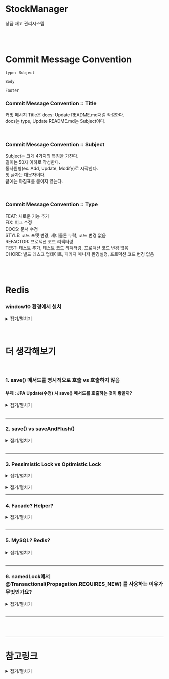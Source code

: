 # StockManager
상품 재고 관리시스템  

</br>
</br>

# Commit Message Convention
```
type: Subject

Body

Footer
```  

### Commit Message Convention :: Title
커밋 메시지 Title은 docs: Update README.md처럼 작성한다.  
docs는 type, Update README.md는 Subject이다. 

</br>

### Commit Message Convention :: Subject
Subject는 크게 4가지의 특징을 가진다.  
길이는 50자 이하로 작성한다.  
동사원형(ex. Add, Update, Modify)로 시작한다.  
첫 글자는 대문자이다.  
끝에는 마침표를 붙이지 않는다.  

</br>

### Commit Message Convention :: Type
FEAT: 새로운 기능 추가  
FIX: 버그 수정  
DOCS: 문서 수정  
STYLE: 코드 포맷 변경, 세미콜론 누락, 코드 변경 없음  
REFACTOR: 프로덕션 코드 리팩터링  
TEST: 테스트 추가, 테스트 코드 리팩터링, 프로덕션 코드 변경 없음  
CHORE: 빌드 테스크 업데이트, 패키지 매니저 환경설정, 프로덕션 코드 변경 없음  

</br>
</br>


# Redis

### window10 환경에서 설치

<details>
<summary>접기/펼치기</summary>

MS Open Tech 그룹에서 포팅한 Windows 용 Redis 는 3.0 버전을 마지막으로 더 이상 업데이트되지 않습니다.  
그래서 https://github.com/tporadowski/redis 에서는 새로운 redis 를 Windows 에 지속적으로 포팅하고 있으니 Windows 에서 Redis 를 사용하려면 이 제품을 사용하는 것이 좋습니다.  

</details>

</br>
</br>


# 더 생각해보기

</br>

### 1. save() 메서드를 명시적으로 호출 vs 호출하지 않음  

#### 부제 : JPA Update(수정) 시 save() 메서드를 호출하는 것이 좋을까?  

<details>
<summary>접기/펼치기</summary>

JPA를 사용하면 트랜잭션 범위 안에서 Dirty Checking이 동작한다.  
따라서 save() 메서드를 호출하지 않아도 값이 알아서 수정되고 반영된다.  
그렇다면 save() 메서드를 호출하는 것이랑 어떤 차이가 있는지 알아보자.  

</br>

먼저 @Transactional만을 사용한 예제를 보자.
```java
@Transactional
public Notice update(Long noticeId, String content) {
    Notice notice = noticeRepository.findById(noticeId).get();
    notice.setContent(content);
}
```
다음은 repository.save() 메서드를 사용한 예제를 보자.  

```java
public Notice update(Long noticeId, String content) {
    Notice notice = noticeRepository.findById(noticeId).get();
    notice.setContent(content);
    noticeRepository.save(notice);
}
```
위 두 코드의 최종 상태는 동일하다.  

</br>

1번 코드의 경우 객체가 자기 할일만 하는 코드이고,  
2번 코드의 경우 객체의 관점에서 자신의 상태를 변경한 후에, DB에도 따로 반영을 해주는 코드이다.  
즉, 2번 코드는 외부 인프라인 DBMS를 우려한 코드이고, 객체 지향 관점에서 좋은 형태로 보긴 힘들다.  

##### 테스트 관점
추가로 고려해야할 점이 테스트이다. 사실 이 문제를 고민하게 된 이유도 테스트때문이다.  
Service 클래스에 대한 단위 테스트를 진행하기 위해서는 Repository Mocking이 필요하다.  
응용 서비스단에서 save() 메서드를 의미없이 호출하게 되면, 불필요하게 Mocking할 메서드가 하나 더 늘어난다.  
이는 테스트 코드가 복잡해지는 결과를 초래한다.  

##### 결론
새로운 엔터티를 추가할 때는 repository.save() 메서드 사용을 해야 한다.  
하지만, 기존의 엔터티를 수정하는 작업에서는 repository.save() 메서드를 사용하지 않는 것이 더 깔끔하다!  

</details>
</br>

-------------

### 2. save() vs saveAndFlush()

<details>
<summary>접기/펼치기</summary>

save() 메소드를 사용하게 된다면 데이터베이스에 바로 flush 가 되는것이 아니기 때문에,  
synchronized 를 이용한 방법을 테스트할 때 오류가 발생합니다.  

</br>

그 이유는 @Transactional 의 동작방식때문에 그렇습니다.  
(DB 에 값이 입력되기전에 다른스레드가 메소드에 접근이 가능해집니다)

</br>

SynchronizedFacade 를 만들어서 한번 더 래핑해준다면  
save() 메소드를 사용하는편이 더 좋을것 같습니다.  

</details>
</br>

-------------

### 3. Pessimistic Lock vs Optimistic Lock

<details>
<summary>접기/펼치기</summary>
    
충돌이 적은 경우 optimistic lock 이 빠르지만,  
충돌이 많다면 pessimistic lock 이 더 빠르므로, 경우에 따라 다릅니다.  

다만, 본인이 실제 서비스에 적용한다면 optimistic lock을 우선 고려 할 것 같습니다.  
(pessimistic lock은 데드락을 고려해야 하므로)  

</details>
</br>

<details>
<summary>접기/펼치기</summary>

https://github.com/cyh789/wanted-pre-onboarding-challenge-be-task-July/blob/main/1%EB%B2%88%20%EB%AC%B8%EC%A0%9C.md

</details>

-------------

### 4. Facade? Helper?

<details>
<summary>접기/펼치기</summary>

Facade는 내부 로직을 캡슐화하는 디자인 패턴.  
사실 우리 구현사항에서 Facade에는 락을 얻는 행위만 있으므로 다른 패턴이 더 적합할 수 있지만, 구현이 매우 쉬워서 실무에서 자주 쓰는 편이다.

</details>
</br>

-------------

### 5. MySQL? Redis?

<details>
<summary>접기/펼치기</summary>
    
이미 MySQL 을 사용하고 있다면 별도의 비용 없이 사용가능하다.  
어느 정도의 트래픽까지는 문제 없이 활용이 가능하다. 하지만 Redis 보다는 성능이 좋지 않다.  
만약 현재 활용중인 Redis 가 없다면 별도의 구축비용과 인프라 관리비용이 발생한다. 하지만, MySQL 보다 성능이 좋다.

</details>
</br>

-------------

### 6. namedLock에서 @Transactional(Propagation.REQUIRES_NEW) 를 사용하는 이유가 무엇인가요?  

<details>
<summary>접기/펼치기</summary>

부모의 트랜잭션과 동일한 범위로 묶인다면 Synchronized 와 같은 문제가 발생합니다.  
Database 에 commit 되기전에 락이 풀리는 현상이 발생합니다.  

</br>

그렇기 때문에, 별도의 트랜잭션으로 분리를 해주어 Database 에 정상적으로 commit 이 된 이후에 락을 해제하는것을 의도하였습니다.  

</br>

핵심은 lock 을 해제하기전에 Database 에 commit 이 되도록 하는것입니다.  

</details>
</br>

-------------














</br>
</br>

-------------

# 참고링크

<details>
<summary>접기/펼치기</summary>

</br>

##### 프로젝트 진행중 로직 및 이론 참고

</br>

https://github.com/Hyune-s-lab/manage-stock-concurrency 

</br>

https://dev-alxndr.tistory.com/45  
https://github.com/dev-alxndr/concurrency-stock/blob/main/src/main/java/me/alxndr/conccurecystock/facade/RedissonLockStockFacade.java  

</br>

https://sigridjin.medium.com/weekly-java-%EA%B0%84%EB%8B%A8%ED%95%9C-%EC%9E%AC%EA%B3%A0-%EC%8B%9C%EC%8A%A4%ED%85%9C%EC%9C%BC%EB%A1%9C-%ED%95%99%EC%8A%B5%ED%95%98%EB%8A%94-%EB%8F%99%EC%8B%9C%EC%84%B1-%EC%9D%B4%EC%8A%88-9daa85155f66  
</br>

https://studyhardd.tistory.com/87

</br>

https://thalals.tistory.com/370  
https://github.com/thalals/ConcurrencyIssue-lab  
</br>

https://velog.io/@coconenne/%EC%8A%A4%ED%94%84%EB%A7%81%EC%9C%BC%EB%A1%9C-%EC%95%8C%EC%95%84%EB%B3%B4%EB%8A%94-%EB%8F%99%EC%8B%9C%EC%84%B1-%EC%9D%B4%EC%8A%88  
https://github.com/issiscv/concurrency-Issue-wtih-spring  

</br>
</br>

##### JPA - Update(수정) 시 save() 메서드를 호출하는 것이 좋을까?  
https://jaehoney.tistory.com/273  

</br>

##### namedLock에서 @Transactional(Propagation.REQUIRES_NEW) 를 사용하는 이유가 무엇인가요?  
https://www.inflearn.com/questions/633358/propagation-requires-new-%EB%A5%BC-%EC%82%AC%EC%9A%A9%ED%95%98%EB%8A%94-%EC%9D%B4%EC%9C%A0%EA%B0%80-%EB%AC%B4%EC%97%87%EC%9D%B8%EA%B0%80%EC%9A%94  

</br>

##### 서비스 로직에서 @Transactional vs save() vs saveAndFlush() 질문입니다.  
https://www.inflearn.com/questions/655574/%EC%84%9C%EB%B9%84%EC%8A%A4-%EB%A1%9C%EC%A7%81%EC%97%90%EC%84%9C-saveandflush-%EC%A7%88%EB%AC%B8%EC%9E%85%EB%8B%88%EB%8B%A4  

</br>


</details>

























